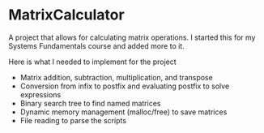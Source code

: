# MatrixCalculator

A project that allows for calculating matrix operations. I started this for my Systems Fundamentals course and added more to it.

Here is what I needed to implement for the project
- Matrix addition, subtraction, multiplication, and transpose
- Conversion from infix to postfix and evaluating postfix to solve expressions
- Binary search tree to find named matrices
- Dynamic memory management (malloc/free) to save matrices
- File reading to parse the scripts
